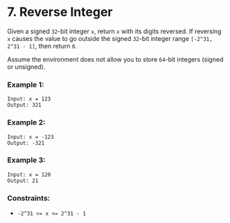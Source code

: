 # 7. Reverse Integer

Given a signed `32`-bit integer `x`, return `x` with its digits reversed. If reversing `x` causes the value to go outside the signed `32`-bit integer range `[-2^31, 2^31 - 1]`, then return `0`.

Assume the environment does not allow you to store `64`-bit integers (signed or unsigned).

### Example 1:

```
Input: x = 123
Output: 321
```

### Example 2:

```
Input: x = -123
Output: -321
```

### Example 3:

```
Input: x = 120
Output: 21
```

### Constraints:

- `-2^31 <= x <= 2^31 - 1`
